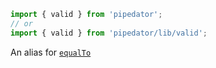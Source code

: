 ```typescript
import { valid } from 'pipedator';
// or
import { valid } from 'pipedator/lib/valid';

```
An alias for [`equalTo`](#equalto)